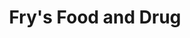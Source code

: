 ---
title: "Fry's Food and Drug"
url: /phoenix/frys-food-and-drug-north-20th-street/
shop: Supermarkt
---
